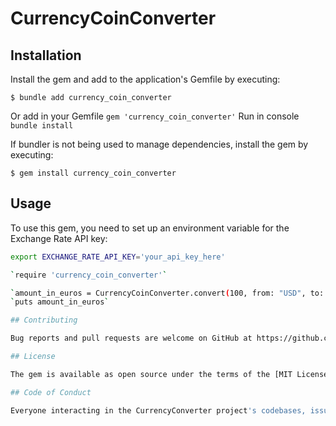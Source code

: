 # CurrencyCoinConverter

## Installation
Install the gem and add to the application's Gemfile by executing:

    $ bundle add currency_coin_converter

Or add in your Gemfile 
    `gem 'currency_coin_converter'`
Run in console 
    `bundle install`

If bundler is not being used to manage dependencies, install the gem by executing:

    $ gem install currency_coin_converter

## Usage
To use this gem, you need to set up an environment variable for the Exchange Rate API key:

```bash
export EXCHANGE_RATE_API_KEY='your_api_key_here'

`require 'currency_coin_converter'`

`amount_in_euros = CurrencyCoinConverter.convert(100, from: "USD", to: "EUR")`
`puts amount_in_euros`

## Contributing

Bug reports and pull requests are welcome on GitHub at https://github.com/bussularf/currency_coin_converter.

## License

The gem is available as open source under the terms of the [MIT License](https://opensource.org/licenses/MIT).

## Code of Conduct

Everyone interacting in the CurrencyConverter project's codebases, issue trackers, chat rooms and mailing lists is expected to follow the [code of conduct](https://github.com/bussularf/currency_coin_converter/blob/master/CODE_OF_CONDUCT.md).
